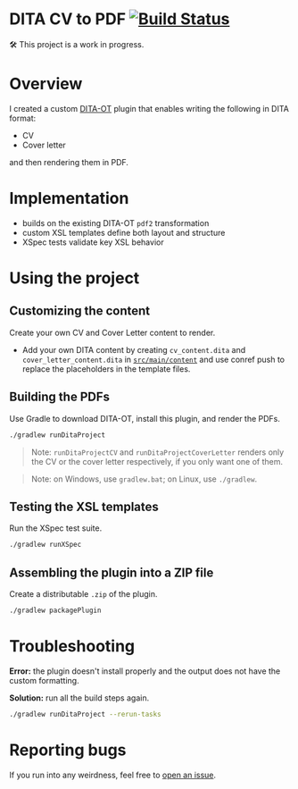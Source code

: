 # DITA CV to PDF [![Build Status](https://github.com/thendarion/dita-cv-to-pdf/actions/workflows/gradle.yml/badge.svg)](https://github.com/thendarion/dita-cv-to-pdf/actions/workflows/gradle.yml)

🛠️ This project is a work in progress.

# Overview

I created a custom [DITA-OT](https://www.dita-ot.org/) plugin that enables writing the following in DITA format:
* CV
* Cover letter
 
and then rendering them in PDF.  

# Implementation

  - builds on the existing DITA-OT `pdf2` transformation
  - custom XSL templates define both layout and structure
  - XSpec tests validate key XSL behavior

# Using the project

## Customizing the content
Create your own CV and Cover Letter content to render.

- Add your own DITA content by creating `cv_content.dita` and `cover_letter_content.dita` in [`src/main/content`](src/main/content) and use conref push to replace the placeholders in the template files.

## Building the PDFs
Use Gradle to download DITA-OT, install this plugin, and render the PDFs.

```bash
./gradlew runDitaProject
```
>Note:
> `runDitaProjectCV` and `runDitaProjectCoverLetter` renders only the CV or the cover letter respectively, if you only want one of them.

>Note: on Windows, use `gradlew.bat`; on Linux, use `./gradlew`.

## Testing the XSL templates
Run the XSpec test suite.
```bash
./gradlew runXSpec
```

## Assembling the plugin into a ZIP file
Create a distributable `.zip` of the plugin.
```bash
./gradlew packagePlugin
```


# Troubleshooting
**Error:** the plugin doesn't install properly and the output does not have the custom formatting.

**Solution:** run all the build steps again.
```bash
./gradlew runDitaProject --rerun-tasks
```

# Reporting bugs
If you run into any weirdness, feel free to [open an issue](https://github.com/thendarion/dita-cv-to-pdf/issues).
